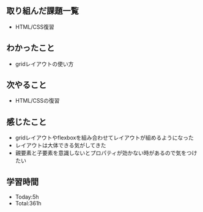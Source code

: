 ## 取り組んだ課題一覧
- HTML/CSS復習
## わかったこと
- gridレイアウトの使い方
## 次やること
- HTML/CSSの復習
## 感じたこと
- gridレイアウトやflexboxを組み合わせてレイアウトが組めるようになった
- レイアウトは大体できる気がしてきた
- 親要素と子要素を意識しないとプロパティが効かない時があるので気をつけたい
## 学習時間
- Today:5h
- Total:361h
